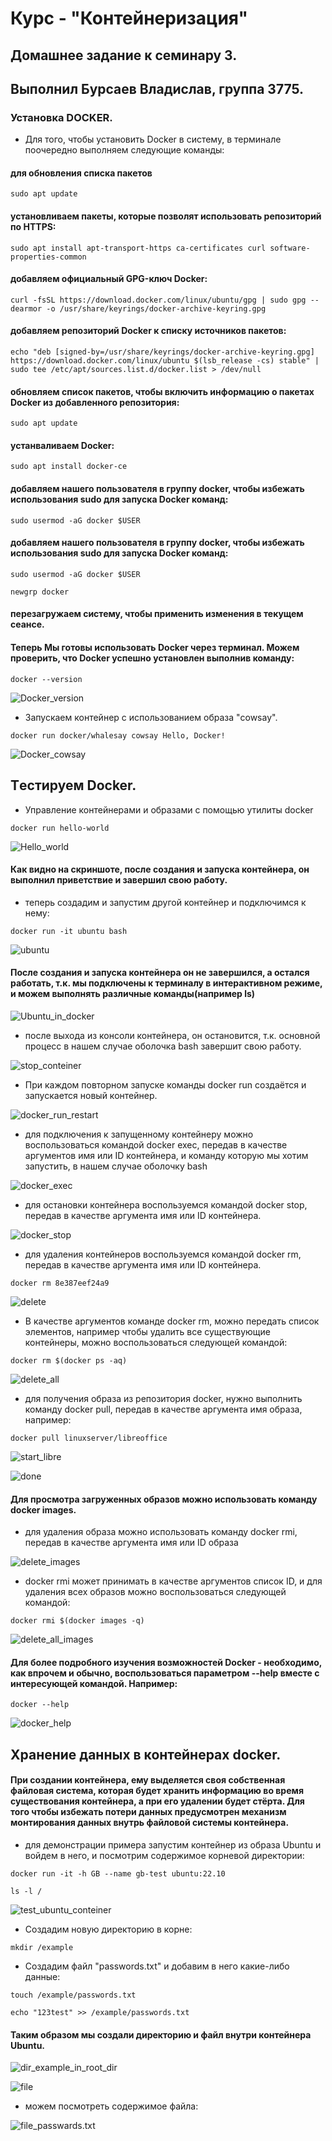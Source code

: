 # Курс - "Контейнеризация"
## Домашнее задание к семинару 3.
## Выполнил Бурсаев Владислав, группа 3775.


### Установка DOCKER.

* Для того, чтобы установить Docker в систему, в терминале поочередно выполняем следующие команды:

#### для обновления списка пакетов

``` sudo apt update ```

#### установливаем пакеты, которые позволят использовать репозиторий по HTTPS:

``` sudo apt install apt-transport-https ca-certificates curl software-properties-common ```

#### добавляем официальный GPG-ключ Docker:

``` curl -fsSL https://download.docker.com/linux/ubuntu/gpg | sudo gpg --dearmor -o /usr/share/keyrings/docker-archive-keyring.gpg ```

#### добавляем репозиторий Docker к списку источников пакетов:

``` echo "deb [signed-by=/usr/share/keyrings/docker-archive-keyring.gpg] https://download.docker.com/linux/ubuntu $(lsb_release -cs) stable" | sudo tee /etc/apt/sources.list.d/docker.list > /dev/null ```

#### обновляем список пакетов, чтобы включить информацию о пакетах Docker из добавленного репозитория:

``` sudo apt update  ```

#### устанваливаем Docker:

``` sudo apt install docker-ce  ```

#### добавляем нашего пользователя в группу docker, чтобы избежать использования sudo для запуска Docker команд:

``` sudo usermod -aG docker $USER  ```

#### добавляем нашего пользователя в группу docker, чтобы избежать использования sudo для запуска Docker команд:

``` sudo usermod -aG docker $USER  ```

``` newgrp docker  ```

#### перезагружаем систему, чтобы применить изменения в текущем сеансе.

#### Теперь Мы готовы использовать Docker через терминал. Можем проверить, что Docker успешно установлен выполнив команду:

``` docker --version   ```

![Docker_version](/Homework_3/Source/docker_version.png)

* Запускаем контейнер с использованием образа "cowsay".

``` docker run docker/whalesay cowsay Hello, Docker! ```

![Docker_cowsay](/Homework_3/Source/docker_cowsay.png)

## Tестируем Docker.

* Управление контейнерами и образами с помощью утилиты docker

``` docker run hello-world ```

![Hello_world](/Homework_3/Source/hello_world.png)

#### Как видно на скриншоте, после создания и запуска контейнера, он выполнил приветствие и завершил свою работу.

* теперь создадим и запустим другой контейнер и подключимся к нему:

``` docker run -it ubuntu bash ```

![ubuntu](/Homework_3/Source/ubuntu.png)

#### После создания и запуска контейнера он не завершился, а остался работать, т.к. мы подключены к терминалу в интерактивном режиме, и можем выполнять различные команды(например ls)

![Ubuntu_in_docker](/Homework_3/Source/ubuntu_in_docker.png)

* после выхода из консоли контейнера, он остановится, т.к. основной процесс в нашем случае оболочка bash завершит свою работу.

![stop_conteiner](/Homework_3/Source/stop_ubuntu_conteiner.png)

* При каждом повторном запуске команды docker run создаётся и запускается новый контейнер.

![docker_run_restart](/Homework_3/Source/docker_run_restart.png)

* для подключения к запущенному контейнеру можно воспользоваться командой docker exec, передав в качестве аргументов имя или ID контейнера, и команду которую мы хотим запустить, в нашем случае оболочку bash

![docker_exec](/Homework_3/Source/starting_an_existing_container.png)

* для остановки контейнера воспользуемся командой docker stop, передав в качестве аргумента имя или ID контейнера.

![docker_stop](/Homework_3/Source/docker_stop.png)

* для удаления контейнеров воспользуемся командой docker rm, передав в качестве аргумента имя или ID контейнера.

``` docker rm 8e387eef24a9 ```

![delete](/Homework_3/Source/delete.png)


* В качестве аргументов команде docker rm, можно передать список элементов, например чтобы удалить все существующие контейнеры, можно воспользоваться следующей командой:

``` docker rm $(docker ps -aq) ```

![delete_all](/Homework_3/Source/delete_all_container.png)

* для получения образа из репозитория docker, нужно выполнить команду docker pull, передав в качестве аргумента имя образа, например:

``` docker pull linuxserver/libreoffice ```

![start_libre](/Homework_3/Source/libreoffice_start.png)

![done](/Homework_3/Source/libreoffce_done.png)

#### Для просмотра загруженных образов можно использовать команду docker images.

* для удаления образа можно использовать команду docker rmi, передав в качестве аргумента имя или ID образа

![delete_images](/Homework_3/Source/delete_images.png)

* docker rmi может принимать в качестве аргументов список ID, и для удаления всех образов можно воспользоваться следующей командой:

``` docker rmi $(docker images -q) ```

![delete_all_images](/Homework_3/Source/delete_all_images.png)

#### Для более подробного изучения возможностей Docker - необходимо, как впрочем и обычно, воспользоваться параметром --help вместе с интересующей командой. Например:

``` docker --help ```

![docker_help](/Homework_3/Source/docker_help.png)

## Хранение данных в контейнерах docker.

#### При создании контейнера, ему выделяется своя собственная файловая система, которая будет хранить информацию во время существования контейнера, а при его удалении будет стёрта. Для того чтобы избежать потери данных предусмотрен механизм монтирования данных внутрь файловой системы контейнера.

* для демонстрации примера запустим контейнер из образа Ubuntu и войдем в него, и посмотрим содержимое корневой директории:

``` docker run -it -h GB --name gb-test ubuntu:22.10 ```

``` ls -l / ```

![test_ubuntu_conteiner](/Homework_3/Source/test_container_ubuntu.png)

* Создадим новую директорию в корне:

``` mkdir /example ```

* Создадим файл "passwords.txt" и добавим в него какие-либо данные:

``` touch /example/passwords.txt ```

``` echo "123test" >> /example/passwords.txt ```



#### Таким образом мы создали директорию и файл внутри контейнера Ubuntu.

![dir_example_in_root_dir](/Homework_3/Source/dir_example_in_root_dir.png)

![file](/Homework_3/Source/file_passwords.txt_in_dir_example.png)

* можем посмотреть содержимое файла:

![file_passwards.txt](/Homework_3/Source/file_passwords.txt.png)



